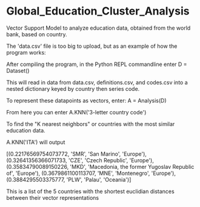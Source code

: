 # Global_Education_Cluster_Analysis
Vector Support Model to analyze education data, obtained from the world bank, based on country. 

The 'data.csv' file is too big to upload, but as an example of how the program works:

After compiling the program, in the Python REPL commandline enter
  D = Dataset()
  
This will read in data from data.csv, definitions.csv, and codes.csv into a nested dictionary keyed by country then series code.

To represent these datapoints as vectors, enter:
  A = Analysis(D)
  
From here you can enter 
  A.KNN('3-letter country code') 
  
To find the  "K nearest neighbors" or countries with the most similar education data.

A.KNN('ITA') will output 

[(0.22176569754073772, 'SMR', 'San Marino', 'Europe'), (0.32641356366071733, 'CZE', 'Czech Republic', 'Europe'), (0.35834790089150226, 'MKD', 'Macedonia, the former Yugoslav Republic of', 'Europe'), (0.3679861100113707, 'MNE', 'Montenegro', 'Europe'), (0.3884295503375777, 'PLW', 'Palau', 'Oceania')]

This is a list of the 5 countries with the shortest euclidian distances between their vector representations
